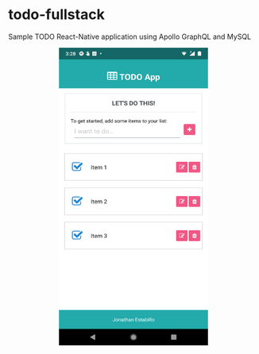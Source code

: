 # todo-fullstack
Sample TODO React-Native application using Apollo GraphQL and MySQL
<p align="center">
  <img src="https://github.com/jonathanestabillo/todo-fullstack/blob/master/docs/Screenshot_20190311-152804.png" width="300" height="600" title="hover text">
</p>
